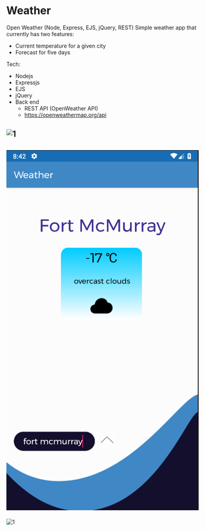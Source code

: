 # Weather
Open Weather (Node, Express, EJS, jQuery, REST)
Simple weather app that currently has two features:
- Current temperature for a given city
- Forecast for five days

Tech:
- Nodejs
- Expressjs
- EJS
- jQuery
- Back end
  - REST API (OpenWeather API)
  - https://openweathermap.org/api


![1](https://github.com/pandyama/Weather/blob/master/Capture.PNG)
---

![1](https://github.com/pandyama/Weather/blob/master/Capture2.PNG)
---

![1](https://github.com/pandyama/Weather/blob/master/Capture3.PNG)


